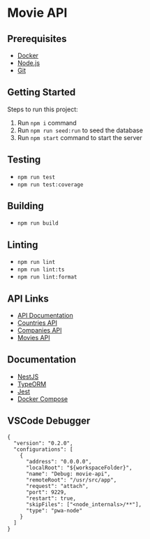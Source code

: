 # Movie API

## Prerequisites

- [Docker](https://docs.docker.com/get-docker/)
- [Node.js](https://nodejs.org/en/)
- [Git](https://git-scm.com/)

## Getting Started

Steps to run this project:

1. Run `npm i` command
2. Run `npm run seed:run` to seed the database
3. Run `npm start` command to start the server

## Testing

- `npm run test`
- `npm run test:coverage`

## Building

- `npm run build`

## Linting

- `npm run lint`
- `npm run lint:ts`
- `npm run lint:format`

## API Links

- [API Documentation](http://localhost:3000/api)
- [Countries API](http://localhost:3000/countries)
- [Companies API](http://localhost:3000/companies)
- [Movies API](http://localhost:3000/movies)

## Documentation

- [NestJS](https://docs.nestjs.com/)
- [TypeORM](https://github.com/typeorm/typeorm)
- [Jest](https://jestjs.io/docs/en/getting-started)
- [Docker Compose](https://docs.docker.com/compose/)

## VSCode Debugger

```
{
  "version": "0.2.0",
  "configurations": [
    {
      "address": "0.0.0.0",
      "localRoot": "${workspaceFolder}",
      "name": "Debug: movie-api",
      "remoteRoot": "/usr/src/app",
      "request": "attach",
      "port": 9229,
      "restart": true,
      "skipFiles": ["<node_internals>/**"],
      "type": "pwa-node"
    }
  ]
}

```
